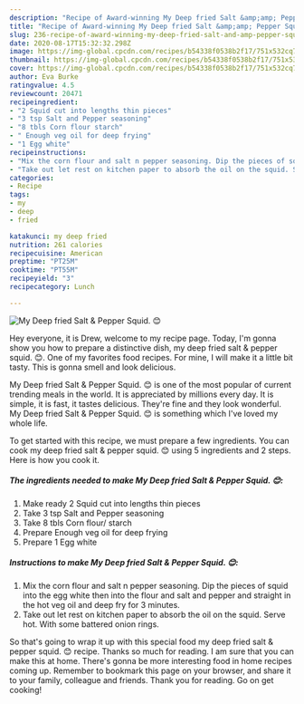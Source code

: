 ```yaml
---
description: "Recipe of Award-winning My Deep fried Salt &amp;amp; Pepper Squid. 😊"
title: "Recipe of Award-winning My Deep fried Salt &amp;amp; Pepper Squid. 😊"
slug: 236-recipe-of-award-winning-my-deep-fried-salt-and-amp-pepper-squid
date: 2020-08-17T15:32:32.298Z
image: https://img-global.cpcdn.com/recipes/b54338f0538b2f17/751x532cq70/my-deep-fried-salt-pepper-squid-😊-recipe-main-photo.jpg
thumbnail: https://img-global.cpcdn.com/recipes/b54338f0538b2f17/751x532cq70/my-deep-fried-salt-pepper-squid-😊-recipe-main-photo.jpg
cover: https://img-global.cpcdn.com/recipes/b54338f0538b2f17/751x532cq70/my-deep-fried-salt-pepper-squid-😊-recipe-main-photo.jpg
author: Eva Burke
ratingvalue: 4.5
reviewcount: 20471
recipeingredient:
- "2 Squid cut into lengths thin pieces"
- "3 tsp Salt and Pepper seasoning"
- "8 tbls Corn flour starch"
- " Enough veg oil for deep frying"
- "1 Egg white"
recipeinstructions:
- "Mix the corn flour and salt n pepper seasoning. Dip the pieces of squid into the egg white then into the flour and salt and pepper and straight in the hot veg oil and deep fry for 3 minutes."
- "Take out let rest on kitchen paper to absorb the oil on the squid. Serve hot. With some battered onion rings."
categories:
- Recipe
tags:
- my
- deep
- fried

katakunci: my deep fried 
nutrition: 261 calories
recipecuisine: American
preptime: "PT25M"
cooktime: "PT55M"
recipeyield: "3"
recipecategory: Lunch

---
```



![My Deep fried Salt &amp; Pepper Squid. 😊](https://img-global.cpcdn.com/recipes/b54338f0538b2f17/751x532cq70/my-deep-fried-salt-pepper-squid-😊-recipe-main-photo.jpg)

Hey everyone, it is Drew, welcome to my recipe page. Today, I'm gonna show you how to prepare a distinctive dish, my deep fried salt &amp; pepper squid. 😊. One of my favorites food recipes. For mine, I will make it a little bit tasty. This is gonna smell and look delicious.



My Deep fried Salt &amp; Pepper Squid. 😊 is one of the most popular of current trending meals in the world. It is appreciated by millions every day. It is simple, it is fast, it tastes delicious. They're fine and they look wonderful. My Deep fried Salt &amp; Pepper Squid. 😊 is something which I've loved my whole life.


To get started with this recipe, we must prepare a few ingredients. You can cook my deep fried salt &amp; pepper squid. 😊 using 5 ingredients and 2 steps. Here is how you cook it.

<!--inarticleads1-->

##### The ingredients needed to make My Deep fried Salt &amp; Pepper Squid. 😊:

1. Make ready 2 Squid cut into lengths thin pieces
1. Take 3 tsp Salt and Pepper seasoning
1. Take 8 tbls Corn flour/ starch
1. Prepare  Enough veg oil for deep frying
1. Prepare 1 Egg white




<!--inarticleads2-->

##### Instructions to make My Deep fried Salt &amp; Pepper Squid. 😊:

1. Mix the corn flour and salt n pepper seasoning. Dip the pieces of squid into the egg white then into the flour and salt and pepper and straight in the hot veg oil and deep fry for 3 minutes.
1. Take out let rest on kitchen paper to absorb the oil on the squid. Serve hot. With some battered onion rings.




So that's going to wrap it up with this special food my deep fried salt &amp; pepper squid. 😊 recipe. Thanks so much for reading. I am sure that you can make this at home. There's gonna be more interesting food in home recipes coming up. Remember to bookmark this page on your browser, and share it to your family, colleague and friends. Thank you for reading. Go on get cooking!
